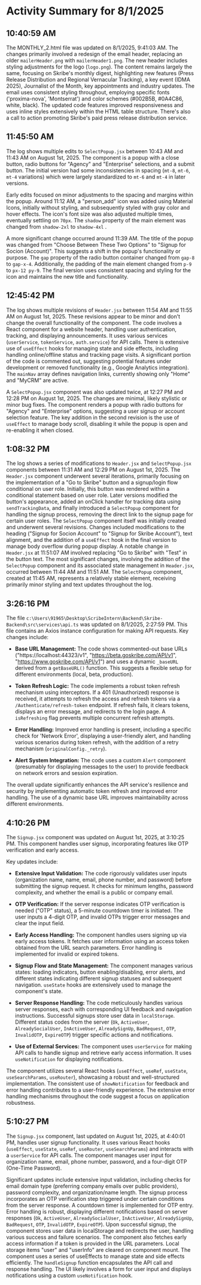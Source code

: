 # Activity Summary for 8/1/2025

## 10:40:59 AM
The MONTHLY_2.html file was updated on 8/1/2025, 9:41:03 AM.  The changes primarily involved a redesign of the email header, replacing an older `mailerHeader.png` with `mailerHeader1.png`. The new header includes styling adjustments for the logo (`logo.png`). The content remains largely the same, focusing on Skribe's monthly digest, highlighting new features (Press Release Distribution and Regional Vernacular Tracking), a key event (IDMA 2025), Journalist of the Month, key appointments and industry updates.  The email uses consistent styling throughout, employing specific fonts ('proxima-nova', 'Montserrat') and color schemes (#002B5B, #0A4C86, white, black).  The updated code features improved responsiveness and uses inline styles extensively within the HTML table structure.  There's also a call to action promoting Skribe's paid press release distribution service.


## 11:45:50 AM
The log shows multiple edits to `SelectPopup.jsx` between 10:43 AM and 11:43 AM on August 1st, 2025.  The component is a popup with a close button, radio buttons for "Agency" and "Enterprise" selections, and a submit button.  The initial version had some inconsistencies in spacing (`mt-8`, `mt-6`, `mt-4` variations) which were largely standardized to `mt-6` and `mt-4` in later versions.

Early edits focused on minor adjustments to the spacing and margins within the popup.  Around 11:12 AM, a "person_add" icon was added using Material Icons, initially without styling, and subsequently styled with gray color and hover effects.  The icon's font size was also adjusted multiple times, eventually settling on `70px`.  The `shadow` property of the main element was changed from `shadow-2xl` to `shadow-4xl` .

A more significant change occurred around 11:39 AM. The title of the popup was changed from "Choose Between These Two Options" to "Signup for Socion (Account)".  This suggests a shift in the popup's functionality or purpose.  The `gap` property of the radio button container changed from `gap-8` to `gap-x-4`. Additionally, the padding of the main element changed from `p-9` to `px-12 py-9`.  The final version uses consistent spacing and styling for the icon and maintains the new title and functionality.


## 12:45:42 PM
The log shows multiple revisions of `Header.jsx` between 11:54 AM and 11:55 AM on August 1st, 2025.  These revisions appear to be minor and don't change the overall functionality of the component.  The code involves a React component for a website header, handling user authentication, tracking, and displaying announcements.  It uses various services (`userService`, `tokenService`, `auth.service`) for API calls.  There is extensive use of `useEffect` hooks for managing state and side effects, including handling online/offline status and tracking page visits.  A significant portion of the code is commented out, suggesting potential features under development or removed functionality (e.g., Google Analytics integration).  The `mainNav` array defines navigation links, currently showing only "Home" and "MyCRM" are active.

A `SelectPopup.jsx` component was also updated twice, at 12:27 PM and 12:28 PM on August 1st, 2025. The changes are minimal, likely stylistic or minor bug fixes. The component renders a popup with radio buttons for "Agency" and "Enterprise" options, suggesting a user signup or account selection feature.  The key addition in the second revision is the use of `useEffect` to manage body scroll, disabling it while the popup is open and re-enabling it when closed.


## 1:08:32 PM
The log shows a series of modifications to `Header.jsx` and `SelectPopup.jsx` components between 11:31 AM and 12:29 PM on August 1st, 2025.  The `Header.jsx` component underwent several iterations, primarily focusing on the implementation of a "Go to Skribe" button and a signup/login flow conditional on user role.  Initially, this button was rendered within a conditional statement based on user role. Later versions modified the button's appearance, added an onClick handler for tracking data using `sendTrackingData`, and finally introduced a `SelectPopup` component for handling the signup process, removing the direct link to the signup page for certain user roles. The `SelectPopup` component itself was initially created and underwent several revisions.  Changes included modifications to the heading ("Signup for Socion Account" to "Signup for Skribe Account"), text alignment, and the addition of a `useEffect` hook in the final version to manage body overflow during popup display.  A notable change in `Header.jsx` at 11:51:07 AM involved replacing "Go to Skribe" with "Test" in the button text.  The most significant changes, involving the addition of the `SelectPopup` component and its associated state management in `Header.jsx`, occurred between 11:44 AM and 11:51 AM.  The `SelectPopup` component, created at 11:45 AM, represents a relatively stable element, receiving primarily minor styling and text updates throughout the log.


## 3:26:16 PM
The file `c:\Users\91965\Desktop\ScribeIntern\Backend\Skribe-Backend\src\services\api.ts` was updated on 8/1/2025, 2:27:59 PM.  This file contains an Axios instance configuration for making API requests.  Key changes include:

* **Base URL Management:** The code shows commented-out base URLs ("https://localhost:44323/v1", "https://beta.goskribe.com/API/v1", "https://www.goskribe.com/API/v1") and uses a dynamic `_baseURL` derived from a `getBaseURL()` function. This suggests a flexible setup for different environments (local, beta, production).

* **Token Refresh Logic:**  The code implements a robust token refresh mechanism using interceptors.  If a 401 (Unauthorized) response is received, it attempts to refresh the access and refresh tokens via a `/Authenticate/refresh-token` endpoint.  If refresh fails, it clears tokens, displays an error message, and redirects to the login page.  A `isRefreshing` flag prevents multiple concurrent refresh attempts.

* **Error Handling:** Improved error handling is present, including a specific check for 'Network Error',  displaying a user-friendly alert, and handling various scenarios during token refresh, with the addition of a retry mechanism (`originalConfig._retry`).

* **Alert System Integration:** The code uses a custom `Alert` component (presumably for displaying messages to the user) to provide feedback on network errors and session expiration.


The overall update significantly enhances the API service's resilience and security by implementing automatic token refresh and improved error handling.  The use of a dynamic base URL improves maintainability across different environments.


## 4:10:26 PM
The `Signup.jsx` component was updated on August 1st, 2025, at 3:10:25 PM.  This component handles user signup, incorporating features like OTP verification and early access.

Key updates include:

* **Extensive Input Validation:** The code rigorously validates user inputs (organization name, name, email, phone number, and password) before submitting the signup request.  It checks for minimum lengths, password complexity, and whether the email is a public or company email.

* **OTP Verification:**  If the server response indicates OTP verification is needed ("OTP" status), a 5-minute countdown timer is initiated.  The user inputs a 4-digit OTP, and invalid OTPs trigger error messages and clear the input field.

* **Early Access Handling:** The component handles users signing up via early access tokens. It fetches user information using an access token obtained from the URL search parameters.  Error handling is implemented for invalid or expired tokens.

* **Signup Flow and State Management:**  The component manages various states: loading indicators, button enabling/disabling, error alerts, and different states indicating different signup statuses and subsequent navigation.  `useState` hooks are extensively used to manage the component's state.

* **Server Response Handling:** The code meticulously handles various server responses, each with corresponding UI feedback and navigation instructions.  Successful signups store user data in `localStorage`.  Different status codes from the server (`Ok`, `ActiveUser`, `AlreadySocialUser`, `InActiveUser`, `AlreadySignUp`, `BadRequest`, `OTP`, `InvalidOTP`, `ExpireOTP`) trigger specific actions and notifications.

* **Use of External Services:** The component uses `userService` for making API calls to handle signup and retrieve early access information.  It uses `useNotification` for displaying notifications.


The component utilizes several React hooks (`useEffect`, `useRef`, `useState`, `useSearchParams`, `useRouter`), showcasing a robust and well-structured implementation.  The consistent use of `showNotification` for feedback and error handling contributes to a user-friendly experience.  The extensive error handling mechanisms throughout the code suggest a focus on application robustness.


## 5:10:27 PM
The `Signup.jsx` component, last updated on August 1st, 2025, at 4:40:01 PM, handles user signup functionality.  It uses various React hooks (`useEffect`, `useState`, `useRef`, `useRouter`, `useSearchParams`) and interacts with a `userService` for API calls.  The component manages user input for organization name, email, phone number, password, and a four-digit OTP (One-Time Password).

Significant updates include extensive input validation, including checks for email domain type (preferring company emails over public providers), password complexity, and organization/name length.  The signup process incorporates an OTP verification step triggered under certain conditions from the server response. A countdown timer is implemented for OTP entry.  Error handling is robust, displaying different notifications based on server responses (`Ok`, `ActiveUser`, `AlreadySocialUser`, `InActiveUser`, `AlreadySignUp`, `BadRequest`, `OTP`, `InvalidOTP`, `ExpireOTP`).  Upon successful signup, the component stores user data in localStorage and redirects the user, handling various success and failure scenarios.  The component also fetches early access information if a token is provided in the URL parameters.  Local storage items "user" and "userInfo" are cleared on component mount.  The component uses a series of useEffects to manage state and side effects efficiently.  The `handleSignup` function encapsulates the API call and response handling.  The UI likely involves a form for user input and displays notifications using a custom `useNotification` hook.
